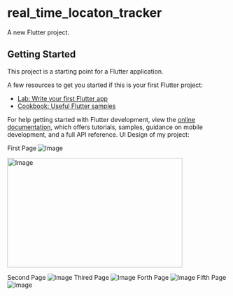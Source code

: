 # real_time_locaton_tracker

A new Flutter project.

## Getting Started

This project is a starting point for a Flutter application.

A few resources to get you started if this is your first Flutter project:

- [Lab: Write your first Flutter app](https://docs.flutter.dev/get-started/codelab)
- [Cookbook: Useful Flutter samples](https://docs.flutter.dev/cookbook)

For help getting started with Flutter development, view the
[online documentation](https://docs.flutter.dev/), which offers tutorials,
samples, guidance on mobile development, and a full API reference.
UI Design of my project:

First Page
![Image](https://github.com/user-attachments/assets/8135c30d-1d15-4869-a26c-a510d0b36f56)

<img src="https://github.com/user-attachments/assets/8135c30d-1d15-4869-a26c-a510d0b36f56" alt="Image" style="width: 400px; height: 250px;" />

Second Page
![Image](https://github.com/user-attachments/assets/9514cdf2-a1d2-46ac-bc03-91d9c113d5e9)
Thired Page
![Image](https://github.com/user-attachments/assets/172db08e-41c4-49bc-bd1f-cdb44ab8778f)
Forth Page
![Image](https://github.com/user-attachments/assets/b6117e05-003e-427e-8f2b-41babdef209c)
Fifth Page
![Image](https://github.com/user-attachments/assets/22cffeda-1590-42d1-af76-4a0a166ac44f)

